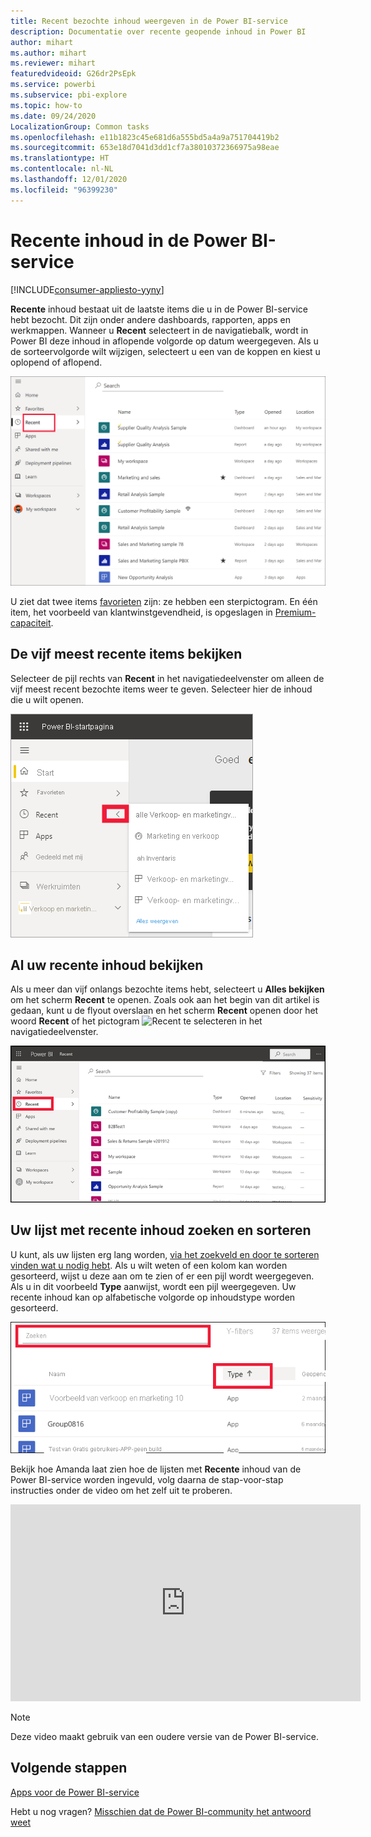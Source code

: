 ```yaml
---
title: Recent bezochte inhoud weergeven in de Power BI-service
description: Documentatie over recente geopende inhoud in Power BI
author: mihart
ms.author: mihart
ms.reviewer: mihart
featuredvideoid: G26dr2PsEpk
ms.service: powerbi
ms.subservice: pbi-explore
ms.topic: how-to
ms.date: 09/24/2020
LocalizationGroup: Common tasks
ms.openlocfilehash: e11b1823c45e681d6a555bd5a4a9a751704419b2
ms.sourcegitcommit: 653e18d7041d3dd1cf7a38010372366975a98eae
ms.translationtype: HT
ms.contentlocale: nl-NL
ms.lasthandoff: 12/01/2020
ms.locfileid: "96399230"
---
```

# <a name="recent-content-in-the-power-bi-service"></a>**Recente** inhoud in de Power BI-service

[!INCLUDE[consumer-appliesto-yyny](../includes/consumer-appliesto-yyny.md)]

**Recente** inhoud bestaat uit de laatste items die u in de Power BI-service hebt bezocht. Dit zijn onder andere dashboards, rapporten, apps en werkmappen. Wanneer u **Recent** selecteert in de navigatiebalk, wordt in Power BI deze inhoud in aflopende volgorde op datum weergegeven.  Als u de sorteervolgorde wilt wijzigen, selecteert u een van de koppen en kiest u oplopend of aflopend.


![Venster Recente inhoud](./media/end-user-recent/power-bi-recents.png)

U ziet dat twee items [favorieten](end-user-favorite.md) zijn: ze hebben een sterpictogram. En één item, het voorbeeld van klantwinstgevendheid, is opgeslagen in [Premium-capaciteit](end-user-license.md).

## <a name="see-your-five-most-recents"></a>De vijf meest recente items bekijken

Selecteer de pijl rechts van **Recent** in het navigatiedeelvenster om alleen de vijf meest recent bezochte items weer te geven.  Selecteer hier de inhoud die u wilt openen. 

![Flyout Recente inhoud](./media/end-user-recent/power-bi-recent-fly-out.png)

## <a name="see-all-of-your-recent-content"></a>Al uw recente inhoud bekijken

Als u meer dan vijf onlangs bezochte items hebt, selecteert u **Alles bekijken** om het scherm **Recent** te openen. Zoals ook aan het begin van dit artikel is gedaan, kunt u de flyout overslaan en het scherm **Recent** openen door het woord **Recent** of het pictogram ![Recent](./media/end-user-recent/power-bi-icon.png) te selecteren in het navigatiedeelvenster.

![Alle recente inhoud weergeven](./media/end-user-recent/power-bi-admin-recent.png)


## <a name="search-and-sort-your-list-of-recent-content"></a>Uw lijst met recente inhoud zoeken en sorteren

U kunt, als uw lijsten erg lang worden, [via het zoekveld en door te sorteren vinden wat u nodig hebt](end-user-search-sort.md). Als u wilt weten of een kolom kan worden gesorteerd, wijst u deze aan om te zien of er een pijl wordt weergegeven. Als u in dit voorbeeld **Type** aanwijst, wordt een pijl weergegeven. Uw recente inhoud kan op alfabetische volgorde op inhoudstype worden gesorteerd. 

![Schermopname waarin zowel het zoekveld als de sorteerpijl worden weergegeven](./media/end-user-recent/power-bi-recent-sort-search.png)

Bekijk hoe Amanda laat zien hoe de lijsten met **Recente** inhoud van de Power BI-service worden ingevuld, volg daarna de stap-voor-stap instructies onder de video om het zelf uit te proberen.

<iframe width="560" height="315" src="https://www.youtube.com/embed/G26dr2PsEpk" frameborder="0" allowfullscreen></iframe>

> [!NOTE]
> Deze video maakt gebruik van een oudere versie van de Power BI-service.

<!--
## Actions available from the **Recent** content list
The actions available to you will depend on the settings assigned by the content *designer*. Some of your options may include:
* Select the star icon to [favorite a dashboard, report, or app](end-user-favorite.md) ![star icon](./media/end-user-shared-with-me/power-bi-star-icon.png).
* Some dashboards and reports can be re-shared  ![share icon](./media/end-user-shared-with-me/power-bi-share-icon-new.png).
* [Open the report in Excel](end-user-export.md) ![export to Excel icon](./media/end-user-shared-with-me/power-bi-excel.png) 
* [View insights](end-user-insights.md) that Power BI finds in the data ![insights icon](./media/end-user-shared-with-me/power-bi-insights.png). -->





## <a name="next-steps"></a>Volgende stappen
[Apps voor de Power BI-service](end-user-apps.md)

Hebt u nog vragen? [Misschien dat de Power BI-community het antwoord weet](https://community.powerbi.com/)

